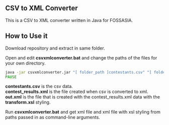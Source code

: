 CSV to XML Converter
----------------------
This is a CSV to XML converter written in Java for FOSSASIA.

How to Use it
--------------

Download repository and extract in same folder.

Open and edit <b>csvxmlconverter.bat</b> and change the paths of the files for your own directory.

```bat
java -jar csvxmlconverter.jar "[ folder_path ]contestants.csv" "[ folder_path ]contest_results.xml" "[ folder_path ]csvxmlconverter.jar" "[ folder_path ]transform.xsl" "[ folder_path ]out.xml"
PAUSE
```

<b>contestants.csv</b> is the csv data.<br>
<b>contest_results.xml</b> is the file created when csv is converted to xml.<br>
<b>out.xml</b> is the file that is created with the contest_results.xml data with the <b>transform.xsl</b> styling.<br>


Run <b>csvxmlconverter.bat</b> and get xml file and xml file with xsl styling from paths passed in as command-line arguments.
